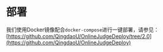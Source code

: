 # 部署

我们使用Docker镜像配合`docker-compose`进行一键部署，请参见：[https://github.com/QingdaoU/OnlineJudgeDeploy/tree/2.0](https://github.com/QingdaoU/OnlineJudgeDeploy)